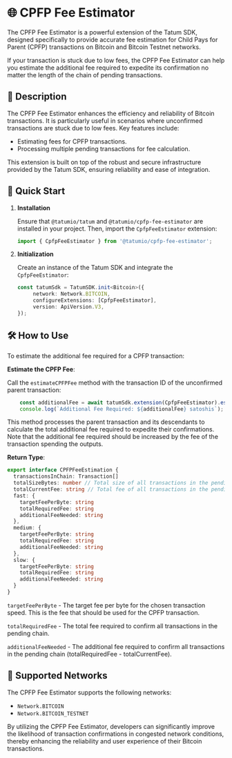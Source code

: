 # 🌐 CPFP Fee Estimator

The CPFP Fee Estimator is a powerful extension of the Tatum SDK, designed specifically to provide accurate fee estimation for Child Pays for Parent (CPFP) transactions on Bitcoin and Bitcoin Testnet networks.

If your transaction is stuck due to low fees, the CPFP Fee Estimator can help you estimate the additional fee required to expedite its confirmation no matter the length of the chain of pending transactions.

## 📖 Description

The CPFP Fee Estimator enhances the efficiency and reliability of Bitcoin transactions. It is particularly useful in scenarios where unconfirmed transactions are stuck due to low fees. Key features include:

- Estimating fees for CPFP transactions.
- Processing multiple pending transactions for fee calculation.

This extension is built on top of the robust and secure infrastructure provided by the Tatum SDK, ensuring reliability and ease of integration.

## 🚀 Quick Start

1. **Installation**

   Ensure that `@tatumio/tatum` and `@tatumio/cpfp-fee-estimator` are installed in your project. Then, import the `CpfpFeeEstimator` extension:

   ```typescript
   import { CpfpFeeEstimator } from '@tatumio/cpfp-fee-estimator';
   ```

2. **Initialization**

   Create an instance of the Tatum SDK and integrate the `CpfpFeeEstimator`:

   ```typescript
   const tatumSdk = TatumSDK.init<Bitcoin>({
        network: Network.BITCOIN,
        configureExtensions: [CpfpFeeEstimator],
        version: ApiVersion.V3,
   });
   ```

## 🛠️ How to Use

To estimate the additional fee required for a CPFP transaction:

   **Estimate the CPFP Fee**:

   Call the `estimateCPFPFee` method with the transaction ID of the unconfirmed parent transaction:

```typescript
    const additionalFee = await tatumSdk.extension(CpfpFeeEstimator).estimateCPFPFee('parent-transaction-id');
    console.log(`Additional Fee Required: ${additionalFee} satoshis`);
```

   This method processes the parent transaction and its descendants to calculate the total additional fee required to expedite their confirmations.
   Note that the additional fee required should be increased by the fee of the transaction spending the outputs.

   **Return Type**:
```typescript
export interface CPFPFeeEstimation {
  transactionsInChain: Transaction[]
  totalSizeBytes: number // Total size of all transactions in the pending chain
  totalCurrentFee: string // Total fee of all transactions in the pending chain
  fast: {
    targetFeePerByte: string
    totalRequiredFee: string
    additionalFeeNeeded: string
  },
  medium: {
    targetFeePerByte: string
    totalRequiredFee: string
    additionalFeeNeeded: string
  },
  slow: {
    targetFeePerByte: string
    totalRequiredFee: string
    additionalFeeNeeded: string
  }
}
```

`targetFeePerByte` - The target fee per byte for the chosen transaction speed. This is the fee that should be used for the CPFP transaction.

`totalRequiredFee` - The total fee required to confirm all transactions in the pending chain.

`additionalFeeNeeded` - The additional fee required to confirm all transactions in the pending chain (totalRequiredFee - totalCurrentFee).


## 🔗 Supported Networks

The CPFP Fee Estimator supports the following networks:

- `Network.BITCOIN`
- `Network.BITCOIN_TESTNET`

By utilizing the CPFP Fee Estimator, developers can significantly improve the likelihood of transaction confirmations in congested network conditions, thereby enhancing the reliability and user experience of their Bitcoin transactions.
